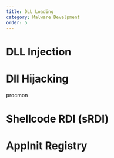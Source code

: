 ```yaml
---
title: DLL Loading
category: Malware Develpment
order: 5
---
```


# DLL Injection


# Dll Hijacking

procmon

# Shellcode RDI (sRDI)


# AppInit Registry








